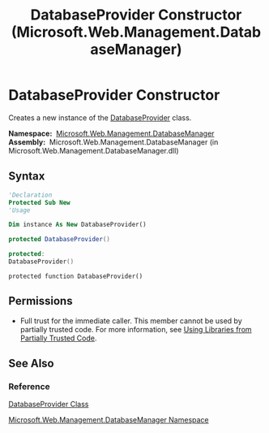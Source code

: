 ﻿---
title: DatabaseProvider Constructor  (Microsoft.Web.Management.DatabaseManager)
TOCTitle: DatabaseProvider Constructor
ms:assetid: M:Microsoft.Web.Management.DatabaseManager.DatabaseProvider.#ctor
ms:mtpsurl: https://msdn.microsoft.com/en-us/library/microsoft.web.management.databasemanager.databaseprovider.databaseprovider(v=VS.90)
ms:contentKeyID: 20476611
ms.date: 05/02/2012
mtps_version: v=VS.90
f1_keywords:
- Microsoft.Web.Management.DatabaseManager.DatabaseProvider.DatabaseProvider
- Microsoft.Web.Management.DatabaseManager.DatabaseProvider.#ctor
dev_langs:
- csharp
- jscript
- vb
- cpp
api_location:
- Microsoft.Web.Management.DatabaseManager.dll
api_name:
- Microsoft.Web.Management.DatabaseManager.DatabaseProvider..ctor
api_type:
- Managed
topic_type:
- apiref
- kbSyntax
product_family_name: VS
ROBOTS: INDEX,FOLLOW
---

# DatabaseProvider Constructor

Creates a new instance of the [DatabaseProvider](databaseprovider-class-microsoft-web-management-databasemanager.md) class.

**Namespace:**  [Microsoft.Web.Management.DatabaseManager](microsoft-web-management-databasemanager-namespace.md)  
**Assembly:**  Microsoft.Web.Management.DatabaseManager (in Microsoft.Web.Management.DatabaseManager.dll)

## Syntax

```vb
'Declaration
Protected Sub New
'Usage

Dim instance As New DatabaseProvider()
```

```csharp
protected DatabaseProvider()
```

```cpp
protected:
DatabaseProvider()
```

```jscript
protected function DatabaseProvider()
```

## Permissions

  - Full trust for the immediate caller. This member cannot be used by partially trusted code. For more information, see [Using Libraries from Partially Trusted Code](https://msdn.microsoft.com/library/8skskf63).

## See Also

### Reference

[DatabaseProvider Class](databaseprovider-class-microsoft-web-management-databasemanager.md)

[Microsoft.Web.Management.DatabaseManager Namespace](microsoft-web-management-databasemanager-namespace.md)

